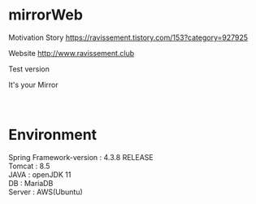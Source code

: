 # mirrorWeb


Motivation Story
https://ravissement.tistory.com/153?category=927925


Website
http://www.ravissement.club


Test version


It's your Mirror<br>
<br>
<br>





# Environment
Spring Framework-version : 4.3.8 RELEASE <br>
Tomcat : 8.5 <br>
JAVA : openJDK 11 <br>
DB : MariaDB <br>
Server : AWS(Ubuntu) <br>
